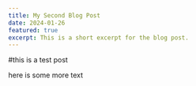 ```yaml
---
title: My Second Blog Post
date: 2024-01-26
featured: true
excerpt: This is a short excerpt for the blog post.
---
```


#this is a test post

here is some more text
